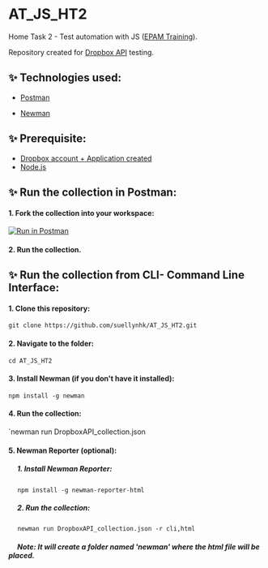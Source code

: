 # AT_JS_HT2

Home Task 2 - Test automation with JS ([EPAM Training](https://training.epam.com/)).

Repository created for [Dropbox API](https://www.dropbox.com/developers/documentation/http/documentation) testing.

## ✨ Technologies used:
- [Postman](https://www.postman.com/)

- [Newman](https://www.npmjs.com/package/newman)

## ✨ Prerequisite:
- [Dropbox account + Application created](https://www.dropbox.com/developers/apps)
- [Node.js](https://nodejs.org/)

## ✨ Run the collection in Postman:
#### 1. Fork the collection into your workspace:
[![Run in Postman](https://run.pstmn.io/button.svg)](https://app.getpostman.com/run-collection/20952083-158cef80-664d-48f0-93ad-2569bf4e3031?action=collection%2Ffork&collection-url=entityId%3D20952083-158cef80-664d-48f0-93ad-2569bf4e3031%26entityType%3Dcollection%26workspaceId%3D3ef230df-58bf-432a-8f85-f0371d526c1b)

#### 2. Run the collection.


## ✨ Run the collection from CLI- Command Line Interface:
#### 1. Clone this repository:
`git clone https://github.com/suellynhk/AT_JS_HT2.git`

#### 2. Navigate to the folder:
`cd AT_JS_HT2`

#### 3. Install Newman (if you don't have it installed):
`npm install -g newman`

#### 4. Run the collection:
`newman run DropboxAPI_collection.json

#### 5. Newman Reporter (optional):
 
##### &emsp; 1. Install Newman Reporter: 
&emsp; `npm install -g newman-reporter-html`

##### &emsp; 2. Run the collection:
&emsp; `newman run DropboxAPI_collection.json -r cli,html`

##### &emsp; Note: It will create a folder named 'newman' where the html file will be placed.
